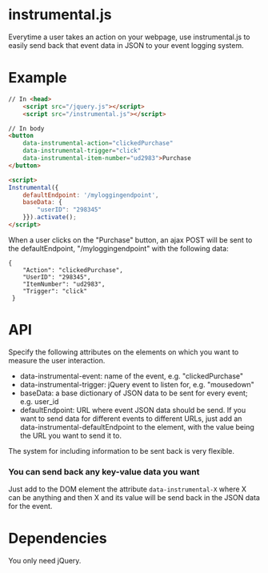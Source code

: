 # instrumental.js

Everytime a user takes an action on your webpage, use instrumental.js to easily send back that event data in JSON to your event logging system.

# Example
```html
// In <head>
    <script src="/jquery.js"></script>
    <script src="/instrumental.js"></script>

// In body
<button
    data-instrumental-action="clickedPurchase"
    data-instrumental-trigger="click"
    data-instrumental-item-number="ud2983">Purchase
</button>

<script>
Instrumental({
    defaultEndpoint: '/myloggingendpoint',
    baseData: {
        "userID": "298345"
    }}).activate();
</script>
```

When a user clicks on the "Purchase" button, an ajax POST will be sent to the defaultEndpoint, "/myloggingendpoint" with the following data:

```
{
    "Action": "clickedPurchase",
    "UserID": "298345",
    "ItemNumber": "ud2983",
    "Trigger": "click"
 }
```

# API
Specify the following attributes on the elements on which you want to measure the user interaction.


* data-instrumental-event: name of the event, e.g. "clickedPurchase"
* data-instrumental-trigger: jQuery event to listen for, e.g. "mousedown"
* baseData: a base dictionary of JSON data to be sent for every event; e.g. user_id
* defaultEndpoint: URL where event JSON data should be send. If you want to send data for different events to different URLs, just add an data-instrumental-defaultEndpoint to the element, with the value being the URL you want to send it to.

The system for including information to be sent back is very flexible.
### You can send back any key-value data you want
Just add to the DOM element the attribute `data-instrumental-X` where X can be anything and then X and its value will be send back in the JSON data for the event.

# Dependencies
You only need jQuery.
